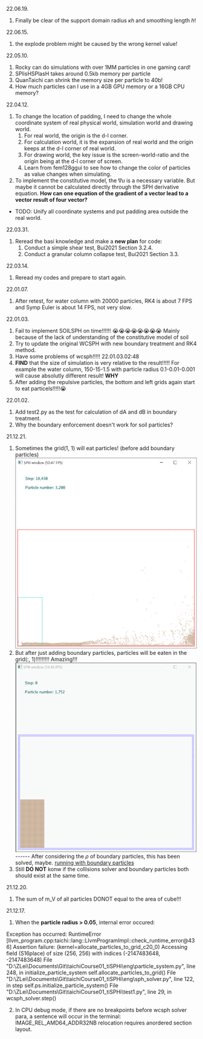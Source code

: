 

22.06.19.
1. Finally be clear of the support domain radius $\kappa h$ and smoothing length $h$!

22.06.15.
1. the explode problem might be caused by the wrong kernel value!


22.05.10.
1. Rocky can do simulations with over 1MM particles in one gaming card!
2. SPlisHSPlasH takes around 0.5kb memory per particle
3. QuanTaichi can shrink the memory size per particle to 40b!
4. How much particles can I use in a 4GB GPU memory or a 16GB CPU memory?

22.04.12.
1. To change the location of padding, I need to change the whole coordinate system of real physical world, simulation world and drawing world.
   1. For real world, the origin is the d-l corner.
   2. For calculation world, it is the expansion of real world and the origin keeps at the d-l corner of real world.
   3. For drawing world, the key issue is the screen-world-ratio and the origin being at the d-l corner of screen.
   4. Learn from fem128ggui to see how to change the color of particles as value changes when simulating.
2. To implement the constitutive model, the $\nabla u$ is a necessary variable. But maybe it cannot be calculated directly through the SPH derivative equation. **How can one equation of the gradient of a vector lead to a vector result of four vector?**
* TODO: Unify all coordinate systems and put padding area outside the real world.


22.03.31.
1. Reread the basi knowledge and make a **new plan** for code:
   1. Conduct a simple shear test, Bui2021 Section 3.2.4.
   2. Conduct a granular column collapse test, Bui2021 Section 3.3.

22.03.14.
1. Reread my codes and prepare to start again.

22.01.07.
1. After retest, for water column with 20000 particles, RK4 is about 7 FPS and Symp Euler is about 14 FPS, not very slow.

22.01.03.
1. Fail to implement SOILSPH on time!!!!!! :sob::sob::sob::sob::sob::sob::sob::sob: Mainly because of the lack of understanding of the constitutive model of soil
2. Try to update the original WCSPH with new boundary treatment and RK4 method.
3. Have some problems of wcsph!!!!! 22.01.03.02:48
4. **FIND** that the size of simulation is very relative to the result!!!!! For example the water column, 150-15-1.5 with particle radius 0.1-0.01-0.001 will cause absolutly different result! **WHY**
5. After adding the repulsive particles, the bottom and left grids again start to eat particels!!!!!:sob:

22.01.02.
1. Add test2.py as the test for calculation of dA and dB in boundary treatment.
2. Why the boundary enforcement doesn't work for soil particles?

21.12.21.
1. Sometimes the grid(1, 1) will eat particles! (before add boundary particles)
![grid eat particles](temp/Snipaste_2021-12-21_18-00-30.png)
2. But after just adding boundary particles, particles will be eaten in the grid(:, 1)!!!!!!!!! Amazing!!!
![bottom eat particles!](temp/211221_bug1.gif)
------ After considering the $\rho$ of boundary particles, this has been solved, maybe.
[running with boundary particles](temp/211221_show1.mp4)
3. Still **DO NOT** konw if the collisions solver and boundary particles both should exist at the same time.


21.12.20.
1. The sum of m_V of all particles DONOT equal to the area of cube!!!

21.12.17.

1. When the **particle radius > 0.05**, internal error occured:

Exception has occurred: RuntimeError
[llvm_program.cpp:taichi::lang::LlvmProgramImpl::check_runtime_error@436] Assertion failure: (kernel=allocate_particles_to_grid_c20_0) Accessing field (S16place<i32>) of size (256, 256) with indices (-2147483648, -2147483648)
  File "D:\ZLei\Documents\Git\taichiCourse01_tiSPHi\eng\particle_system.py", line 248, in initialize_particle_system
    self.allocate_particles_to_grid()
  File "D:\ZLei\Documents\Git\taichiCourse01_tiSPHi\eng\sph_solver.py", line 122, in step
    self.ps.initialize_particle_system()
  File "D:\ZLei\Documents\Git\taichiCourse01_tiSPHi\test1.py", line 29, in <module>
    wcsph_solver.step()

2. In CPU debug mode, if there are no breakpoints before wcsph solver para, a sentence will occur in the terminal:
IMAGE_REL_AMD64_ADDR32NB relocation requires anordered section layout.
